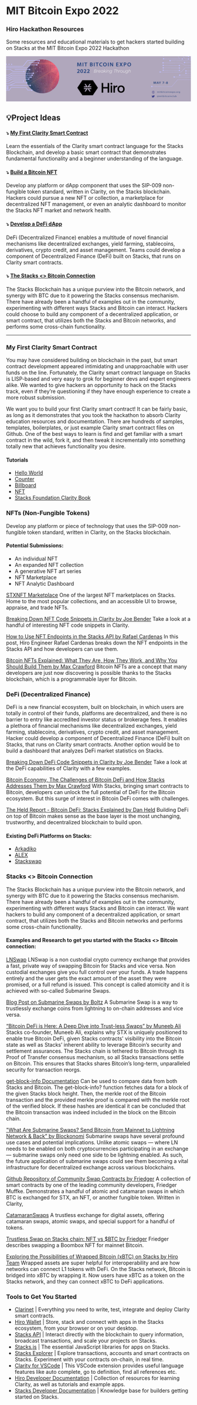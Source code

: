 # MIT Bitcoin Expo 2022 
### Hiro Hackathon Resources
Some resources and educational materials to get hackers started building on Stacks at the MIT Bitcoin Expo 2022 Hackathon

![Hiro @ MIT Bitcoin Expo 2022](https://github.com/hirosystems/MIT-Bitcoin-Expo-2022-Hiro-Hackathon-Resources/blob/abe9e957dd54d7c29f32b1a44bf94680428fd80a/Hiro%20@%20MIT%20Bitcoin%20Expo%202022.jpg)

## 💡Project Ideas
#### ⤵️ [My First Clarity Smart Contract](https://github.com/hirosystems/MIT-Bitcoin-Expo-2022-Hiro-Hackathon-Resources#my-first-clarity-smart-contract-1)
Learn the essentials of the Clarity smart contract language for the Stacks Blockchain, and develop a basic smart contract that demonstrates fundamental functionality and a beginner understanding of the language. 

#### ⤵️ [Build a Bitcoin NFT](https://github.com/hirosystems/MIT-Bitcoin-Expo-2022-Hiro-Hackathon-Resources#nfts-non-fungible-tokens)
Develop any platform or dApp component that uses the SIP-009 non-fungible token standard, written in Clarity, on the Stacks blockchain. Hackers could pursue a new NFT or collection, a marketplace for decentralized NFT management, or even an analytic dashboard to monitor the Stacks NFT market and network health. 

#### ⤵️ [Develop a DeFi dApp](https://github.com/hirosystems/MIT-Bitcoin-Expo-2022-Hiro-Hackathon-Resources#defi-decentralized-finance)
DeFi (Decentralized Finance) enables a multitude of novel financial mechanisms like decentralized exchanges, yield farming, stablecoins, derivatives, crypto credit, and asset management. Teams could develop a component of Decentralized Finance (DeFi) built on Stacks, that runs on Clarity smart contracts. 

#### ⤵️ [The Stacks <> Bitcoin Connection](https://github.com/hirosystems/MIT-Bitcoin-Expo-2022-Hiro-Hackathon-Resources#stacks--bitcoin-connection)
The Stacks Blockchain has a unique purview into the Bitcoin network, and synergy with BTC due to it powering the Stacks consensus mechanism. There have already been a handful of examples out in the community, experimenting with different ways Stacks and Bitcoin can interact. Hackers could choose to build any component of a decentralized application, or smart contract, that utilizes both the Stacks and Bitcoin networks, and performs some cross-chain functionality. 

---

### My First Clarity Smart Contract
You may have considered building on blockchain in the past, but smart contract development appeared intimidating and unapproachable with user funds on the line. Fortunately, the Clarity smart contract language on Stacks is LISP-based and very easy to grok for beginner devs and expert engineers alike. We wanted to give hackers an opportunity to hack on the Stacks track, even if they’re questioning if they have enough experience to create a more robust submission.

We want you to build your first Clarity smart contract! It can be fairly basic, as long as it demonstrates that you took the hackathon to absorb Clarity education resources and documentation. There are hundreds of samples, templates, boilerplates, or just example Clarity smart contract files on Github. One of the best ways to learn is find and get familiar with a smart contract in the wild, fork it, and then tweak it incrementally into something totally new that achieves functionality you desire. 

#### Tutorials
- [Hello World](https://docs.hiro.so/tutorials/clarity-hello-world)
- [Counter](https://docs.hiro.so/tutorials/clarity-counter)
- [Billboard](https://docs.hiro.so/tutorials/clarity-billboard)
- [NFT](https://docs.hiro.so/tutorials/clarity-nft)
- [Stacks Foundation Clarity Book](https://book.clarity-lang.org/)

### NFTs (Non-Fungible Tokens)
Develop any platform or piece of technology that uses the SIP-009 non-fungible token standard, written in Clarity, on the Stacks blockchain. 

#### Potential Submissions:
- An individual NFT
- An expanded NFT collection
- A generative NFT art series
- NFT Marketplace
- NFT Analytic Dashboard

[STXNFT Marketplace](https://stxnft.com/)
One of the largest NFT marketplaces on Stacks. Home to the most popular collections, and an accessible UI to browse, appraise, and trade NFTs. 

[Breaking Down NFT Code Snippets in Clarity by Joe Bender](https://www.hiro.so/blog/breaking-down-nft-code-snippets-in-clarity)
Take a look at a handful of interesting NFT code snippets in Clarity.

[How to Use NFT Endpoints in the Stacks API by Rafael Cardenas](https://www.hiro.so/blog/how-to-use-nft-endpoints-in-the-stacks-api)
In this post, Hiro Engineer Rafael Cardenas breaks down the NFT endpoints in the Stacks API and how developers can use them.

[Bitcoin NFTs Explained: What They Are, How They Work, and Why You Should Build Them by Max Crawford](https://www.hiro.so/blog/bitcoin-nfts-explained-what-they-are-how-they-work-and-why-you-should-build-them)
Bitcoin NFTs are a concept that many developers are just now discovering is possible thanks to the Stacks blockchain, which is a programmable layer for Bitcoin.

### DeFi (Decentralized Finance)
DeFi is a new financial ecosystem, built on blockchain, in which users are totally in control of their funds, platforms are decentralized, and there is no barrier to entry like accredited investor status or brokerage fees. It enables a plethora of financial mechanisms like decentralized exchanges, yield farming, stablecoins, derivatives, crypto credit, and asset management. Hacker could develop a component of Decentralized Finance (DeFi) built on Stacks, that runs on Clarity smart contracts. Another option would be to build a dashboard that analyzes DeFi market statistics on Stacks. 

[Breaking Down DeFi Code Snippets in Clarity by Joe Bender](https://www.hiro.so/blog/breaking-down-defi-code-snippets-in-clarity)
Take a look at the DeFi capabilities of Clarity with a few examples.

[Bitcoin Economy, The Challenges of Bitcoin DeFi and How Stacks Addresses Them by Max Crawford](https://www.hiro.so/blog/bitcoin-economy-the-challenges-of-bitcoin-defi)
With Stacks, bringing smart contracts to Bitcoin, developers can unlock the full potential of DeFi for the Bitcoin ecosystem. But this surge of interest in Bitcoin DeFi comes with challenges.

[The Held Report - Bitcoin DeFi: Stacks Explained by Dan Held](https://www.theheldreport.com/p/bitcoin-defi-stacks-explained?s=r)
Building DeFi on top of Bitcoin makes sense as the base layer is the most unchanging, trustworthy, and decentralized blockchain to build upon.

#### Existing DeFi Platforms on Stacks:
- [Arkadiko](https://arkadiko.finance/)
- [ALEX](https://www.alexgo.io/)
- [Stackswap](https://app.stackswap.org/v2)

### Stacks <> Bitcoin Connection
The Stacks Blockchain has a unique purview into the Bitcoin network, and synergy with BTC due to it powering the Stacks consensus mechanism. There have already been a handful of examples out in the community, experimenting with different ways Stacks and Bitcoin can interact. We want hackers to build any component of a decentralized application, or smart contract, that utilizes both the Stacks and Bitcoin networks and performs some cross-chain functionality. 

#### Examples and Research to get you started with the Stacks <> Bitcoin connection:
[LNSwap](https://www.lnswap.org/faq)
LNSwap is a non custodial crypto currency exchange that provides a fast, private way of swapping Bitcoin for Stacks and vice versa. Non custodial exchanges give you full control over your funds. A trade happens entirely and the user gets the exact amount of the asset they were promised, or a full refund is issued. This concept is called atomicity and it is achieved with so-called Submarine Swaps.

[Blog Post on Submarine Swaps by Boltz](https://medium.com/boltzhq/submarine-swaps-c509ce0fb1db)
A Submarine Swap is a way to trustlessly exchange coins from lightning to on-chain addresses and vice versa.

[“Bitcoin DeFi is Here: A Deep Dive into Trust-less Swaps” by Muneeb Ali](https://www.hiro.so/blog/bitcoin-defi-is-here-a-deep-dive-into-trust-less-swaps)
Stacks co-founder, Muneeb Ali, explains why STX is uniquely positioned to enable true Bitcoin DeFi, given Stacks contracts' visibility into the Bitcoin state as well as Stacks’ inherent ability to leverage Bitcoin’s security and settlement assurances. The Stacks chain is tethered to Bitcoin through its Proof of Transfer consensus mechanism, so all Stacks transactions settle on Bitcoin. This ensures that Stacks shares Bitcoin’s long-term, unparalleled security for transaction reorgs.  

[get-block-info Documentation](https://docs.stacks.co/write-smart-contracts/language-functions#get-block-info)
Can be used to compare data from both Stacks and Bitcoin. The get-block-info? function fetches data for a block of the given Stacks block height. Then, the merkle root of the Bitcoin transaction and the provided merkle proof is compared with the merkle root of the verified block. If these hashes are identical it can be concluded that the Bitcoin transaction was indeed included in the block on the Bitcoin chain.

["What Are Submarine Swaps? Send Bitcoin from Mainnet to Lightning Network & Back” by Blockonomi](https://blockonomi.com/submarine-swaps/)
Submarine swaps have several profound use cases and potential implications. Unlike atomic swaps — where LN needs to be enabled on both cryptocurrencies participating in an exchange — submarine swaps only need one side to be lightning enabled. As such, the future application of submarine swaps could see them becoming a vital infrastructure for decentralized exchange across various blockchains.

[Github Repository of Community Swap Contracts by Friedger](https://github.com/friedger/clarity-catamaranswaps)
A collection of smart contracts by one of the leading community developers, Friedger Muffke. Demonstrates a handful of atomic and catamaran swaps in which BTC is exchanged for STX, an NFT, or another fungible token. Written in Clarity, 

[CatamaranSwaps](https://www.catamaranswaps.org/index.html)
A trustless exchange for digital assets, offering catamaran swaps, atomic swaps, and special support for a handful of tokens.

[Trustless Swap on Stacks chain: NFT vs $BTC by Friedger](https://app.sigle.io/friedger.id/A-l0d8h0Bq7uEGTWl004B)
Friedger describes swapping a Boombox NFT for mainnet Bitcoin.

[Exploring the Possibilities of Wrapped Bitcoin (xBTC) on Stacks by Hiro Team](https://www.hiro.so/blog/exploring-the-possibilities-of-wrapped-bitcoin-xbtc-on-stacks)
Wrapped assets are super helpful for interoperability and are how networks can connect L1 tokens with DeFi. On the Stacks network, Bitcoin is bridged into xBTC by wrapping it. Now users have xBTC as a token on the Stacks network, and they can connect xBTC to DeFi applications.

### Tools to Get You Started
- [Clarinet](https://www.hiro.so/clarinet) | Everything you need to write, test, integrate and deploy Clarity smart contracts.
- [Hiro Wallet](https://www.hiro.so/wallet) | Store, stack and connect with apps in the Stacks ecosystem, from your browser or on your desktop.
- [Stacks API](https://www.hiro.so/stacks-api) | Interact directly with the blockchain to query information, broadcast transactions, and scale your projects on Stacks.
- [Stacks.js](https://www.hiro.so/stacks-js) | The essential JavaScript libraries for apps on Stacks.
- [Stacks Explorer](https://explorer.stacks.co/?chain=mainnet) | Explore transactions, accounts and smart contracts on Stacks. Experiment with your contracts on-chain, in real time.
- [Clarity for VSCode](https://marketplace.visualstudio.com/items?itemName=HiroSystems.clarity-lsp) | This VSCode extension provides useful language features like auto complete, go to definition, find all references etc.
- [Hiro Developer Documentation](https://docs.hiro.so/) | Collection of resources for learning Clarity, as well as tutorials and example apps.
- [Stacks Developer Documentation](https://docs.stacks.co/) | Knowledge base for builders getting started on Stacks.
